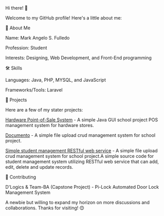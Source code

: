 Hi there! 👋

Welcome to my GitHub profile! Here's a little about me:

🚀 About Me

Name: Mark Angelo S. Fulledo

Profession: Student

Interests: Designing, Web Development, and Front-End programming

🛠️ Skills

Languages: Java, PHP, MYSQL, and JavaScript

Frameworks/Tools: Laravel

🌟 Projects

Here are a few of my stater projects:

[Hardware Point-of-Sale System](https://github.com/maximo-24/simple_java_hardware_store_pos_management_system.git) - A simple Java GUI school project POS management system for hardware stores.

[Documento](https://github.com/maximo-24/documento_crud_system.git) - A simple file upload crud management system for school project.

[Simple student management RESTful web service](https://github.com/maximo-24/simple_student_manage_sys-RESTful-web-service_JAVA.git) - A simple file upload crud management system for school project.A simple source code for student management system utilizing RESTful web service that can add, edit, delete and update records.

🤝 Contributing

D'Logics & Team-BA (Capstone Project) - Pi-Lock Automated Door Lock Management System

A newbie but willing to expand my horizon on more discussions and collaborations. Thanks for visiting! 😊
